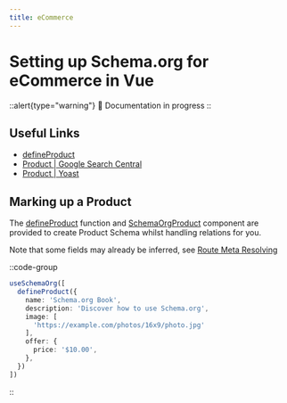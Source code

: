 ```yaml
---
title: eCommerce
---
```


# Setting up Schema.org for eCommerce in Vue

::alert{type="warning"}
🔨 Documentation in progress
::

## Useful Links

- [defineProduct](/api/schema/product)
- [Product | Google Search Central](https://developers.google.com/search/docs/advanced/structured-data/product)
- [Product | Yoast](https://developer.yoast.com/features/schema/pieces/product)

## Marking up a Product

The [defineProduct](/api/schema/product) function and [SchemaOrgProduct](/components/) component are provided
to create Product Schema whilst handling relations for you.

Note that some fields may already be inferred, see [Route Meta Resolving](/guide/how-it-works.html#route-meta-resolving)

::code-group

```ts [Composition API]
useSchemaOrg([
  defineProduct({
    name: 'Schema.org Book',
    description: 'Discover how to use Schema.org',
    image: [
      'https://example.com/photos/16x9/photo.jpg'
    ],
    offer: {
      price: '$10.00',
    },
  })
])
```
::

